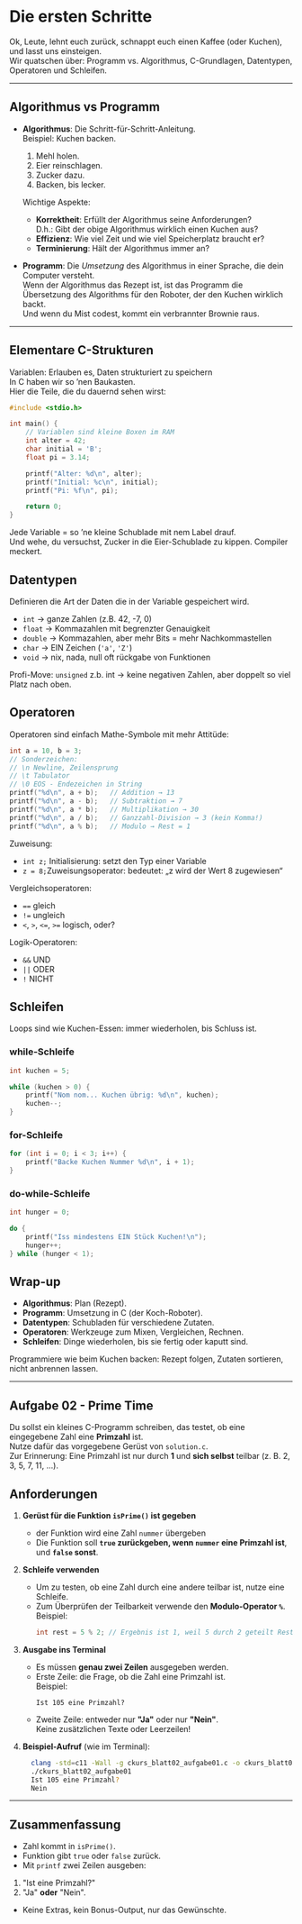 # Die ersten Schritte 

Ok, Leute, lehnt euch zurück, schnappt euch einen Kaffee (oder Kuchen), und lasst uns einsteigen.  
Wir quatschen über: Programm vs. Algorithmus, C-Grundlagen, Datentypen, Operatoren und Schleifen.  

---

## Algorithmus vs Programm

- **Algorithmus**: Die Schritt-für-Schritt-Anleitung.  
  Beispiel: Kuchen backen.
    1. Mehl holen.
    2. Eier reinschlagen.
    3. Zucker dazu.
    4. Backen, bis lecker.

  Wichtige Aspekte:
  - **Korrektheit**: Erfüllt der Algorithmus seine Anforderungen?\
    D.h.: Gibt der obige Algorithmus wirklich einen Kuchen aus?
  - **Effizienz**: Wie viel Zeit und wie viel Speicherplatz braucht er?
  - **Terminierung**: Hält der Algorithmus immer an?


- **Programm**: Die *Umsetzung* des Algorithmus in einer Sprache, die dein Computer versteht.  
  Wenn der Algorithmus das Rezept ist, ist das Programm die Übersetzung des Algorithms für den Roboter, der den Kuchen wirklich backt.  
  Und wenn du Mist codest, kommt ein verbrannter Brownie raus.

---

## Elementare C-Strukturen

Variablen: Erlauben es, Daten strukturiert zu speichern\
In C haben wir so ’nen Baukasten.  
Hier die Teile, die du dauernd sehen wirst:

```c++
#include <stdio.h>

int main() {
    // Variablen sind kleine Boxen im RAM
    int alter = 42;
    char initial = 'B';
    float pi = 3.14;

    printf("Alter: %d\n", alter);
    printf("Initial: %c\n", initial);
    printf("Pi: %f\n", pi);

    return 0;
}
```

Jede Variable = so ’ne kleine Schublade mit nem Label drauf.\
Und wehe, du versuchst, Zucker in die Eier-Schublade zu kippen. Compiler meckert.

## Datentypen
Definieren die Art der Daten die in der Variable gespeichert wird.

- `int` → ganze Zahlen (z.B. 42, -7, 0)
- `float` → Kommazahlen mit begrenzter Genauigkeit
- `double` → Kommazahlen, aber mehr Bits = mehr Nachkommastellen 
- `char` → EIN Zeichen (`'a'`, `'Z'`)
- `void` → nix, nada, null oft rückgabe von Funktionen

Profi-Move: `unsigned` z.b. int → keine negativen Zahlen, aber doppelt so viel Platz nach oben.

## Operatoren
Operatoren sind einfach Mathe-Symbole mit mehr Attitüde:
```c++
int a = 10, b = 3;
// Sonderzeichen:
// \n Newline, Zeilensprung
// \t Tabulator
// \0 EOS - Endezeichen in String
printf("%d\n", a + b);   // Addition → 13
printf("%d\n", a - b);   // Subtraktion → 7
printf("%d\n", a * b);   // Multiplikation → 30
printf("%d\n", a / b);   // Ganzzahl-Division → 3 (kein Komma!)
printf("%d\n", a % b);   // Modulo → Rest = 1
```
Zuweisung:
- `int z;` Initialisierung: setzt den Typ einer Variable
- `z = 8;`Zuweisungsoperator: bedeutet: „z wird der Wert 8 zugewiesen“

Vergleichsoperatoren:
- `==` gleich
- `!=` ungleich
- `<`, `>`, `<=`, `>=` logisch, oder?

Logik-Operatoren:
- `&&` UND
- `||` ODER
- `!` NICHT

## Schleifen
Loops sind wie Kuchen-Essen: immer wiederholen, bis Schluss ist.
### while-Schleife
```c++
int kuchen = 5;

while (kuchen > 0) {
    printf("Nom nom... Kuchen übrig: %d\n", kuchen);
    kuchen--;
}
```
### for-Schleife
```c++
for (int i = 0; i < 3; i++) {
    printf("Backe Kuchen Nummer %d\n", i + 1);
}
```
### do-while-Schleife
```c++
int hunger = 0;

do {
    printf("Iss mindestens EIN Stück Kuchen!\n");
    hunger++;
} while (hunger < 1);
```
## Wrap-up

- **Algorithmus**: Plan (Rezept).
- **Programm**: Umsetzung in C (der Koch-Roboter).
- **Datentypen**: Schubladen für verschiedene Zutaten.
- **Operatoren**: Werkzeuge zum Mixen, Vergleichen, Rechnen.
- **Schleifen**: Dinge wiederholen, bis sie fertig oder kaputt sind.

Programmiere wie beim Kuchen backen: Rezept folgen, Zutaten sortieren, nicht anbrennen lassen.

---
## Aufgabe 02 - Prime Time

Du sollst ein kleines C-Programm schreiben, das testet, ob eine eingegebene Zahl eine **Primzahl** ist.\
Nutze dafür das vorgegebene Gerüst von `solution.c`.\
Zur Erinnerung: Eine Primzahl ist nur durch **1** und **sich selbst** teilbar (z. B. 2, 3, 5, 7, 11, …).

## Anforderungen

1. **Gerüst für die Funktion `isPrime()` ist gegeben**
    -  der Funktion wird eine Zahl `nummer` übergeben
    - Die Funktion soll **`true` zurückgeben, wenn `nummer` eine Primzahl ist**, und **`false` sonst**.

2. **Schleife verwenden**
    - Um zu testen, ob eine Zahl durch eine andere teilbar ist, nutze eine Schleife.
    - Zum Überprüfen der Teilbarkeit verwende den **Modulo-Operator `%`**.  
      Beispiel:
      ```c++
      int rest = 5 % 2; // Ergebnis ist 1, weil 5 durch 2 geteilt Rest 1 ergibt
      ```

3. **Ausgabe ins Terminal**
    - Es müssen **genau zwei Zeilen** ausgegeben werden.
    - Erste Zeile: die Frage, ob die Zahl eine Primzahl ist.  
      Beispiel:
      ```
      Ist 105 eine Primzahl?
      ```
    - Zweite Zeile: entweder nur **"Ja"** oder nur **"Nein"**.  
      Keine zusätzlichen Texte oder Leerzeilen!

4. **Beispiel-Aufruf** (wie im Terminal):
      ```bash
        clang -std=c11 -Wall -g ckurs_blatt02_aufgabe01.c -o ckurs_blatt02_aufgabe01
        ./ckurs_blatt02_aufgabe01
        Ist 105 eine Primzahl?
        Nein
      ```
---
## Zusammenfassung

- Zahl kommt in `isPrime()`.
- Funktion gibt `true` oder `false` zurück.
- Mit `printf` zwei Zeilen ausgeben:
1. "Ist <zahl> eine Primzahl?"
2. "Ja" **oder** "Nein".
- Keine Extras, kein Bonus-Output, nur das Gewünschte.


